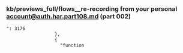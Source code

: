 ### kb/previews_full/flows__re-recording from your personal account@auth.har.part108.md (part 002)

```md
": 3176
                  },
                  {
                    "function
```

```

